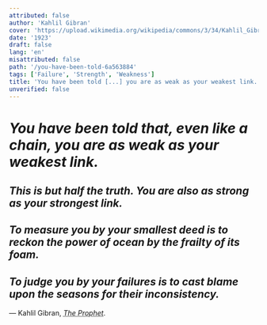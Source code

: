 ```yaml
---
attributed: false
author: 'Kahlil Gibran'
cover: 'https://upload.wikimedia.org/wikipedia/commons/3/34/Kahlil_Gibran_1913.jpg'
date: '1923'
draft: false
lang: 'en'
misattributed: false
path: '/you-have-been-told-6a563884'
tags: ['Failure', 'Strength', 'Weakness']
title: 'You have been told [...] you are as weak as your weakest link.'
unverified: false
---
```


# *You have been told that, even like a chain, you are as weak as your weakest link.*
## *This is but half the truth.  You are also as strong as your strongest link.*
## *To measure you by your smallest deed is to reckon the power of ocean by the frailty of its foam.*
## *To judge you by your failures is to cast blame upon the seasons for their inconsistency.*
&mdash; Kahlil Gibran, <cite><abbr title="ISBN-13: 9788172343545">The Prophet</abbr></cite>.

